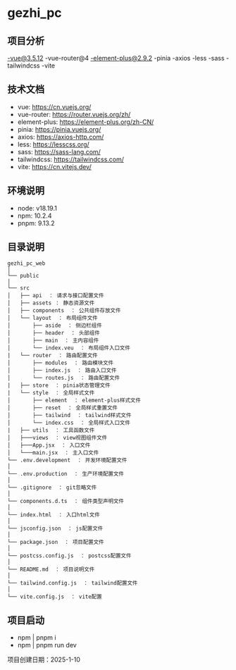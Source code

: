 # gezhi_pc

## 项目分析
-vue@3.5.12
-vue-router@4
-element-plus@2.9.2
-pinia
-axios
-less
-sass
-tailwindcss
-vite

## 技术文档
- vue: https://cn.vuejs.org/
- vue-router: https://router.vuejs.org/zh/
- element-plus: https://element-plus.org/zh-CN/
- pinia: https://pinia.vuejs.org/
- axios: https://axios-http.com/
- less: https://lesscss.org/
- sass: https://sass-lang.com/
- tailwindcss: https://tailwindcss.com/
- vite: https://cn.vitejs.dev/

## 环境说明
- node: v18.19.1
- npm: 10.2.4
- pnpm: 9.13.2

## 目录说明

```
gezhi_pc_web 
│
└── public 
│
└── src
│   ├── api  ： 请求与接口配置文件
│   ├── assets ： 静态资源文件
│   ├── components  ： 公共组件存放文件
│   └── layout  ： 布局组件文件
│       ├── aside  ： 侧边栏组件
│       ├── header  ： 头部组件
│       ├── main  ： 主内容组件
│       └── index.veu  ： 布局组件入口文件
|   └── router  ： 路由配置文件
│       ├── modules  ： 路由模块文件
│       ├── index.js  ： 路由入口文件
│       └── routes.js  ： 路由配置文件
|   ├── store  ： pinia状态管理文件
|   └── style  ： 全局样式文件
│       ├── element  ： element-plus样式文件
│       ├── reset  ： 全局样式重置文件
│       ├── tailwind  ： tailwind样式文件
│       └── index.css  ： 全局样式入口文件
|   ├── utils  ： 工具函数文件
│   ├───views  ： view视图组件文件
│   ├───App.jsx  ： 入口文件
│   └───main.jsx  ： 主入口文件
└── .env.development  ： 开发环境配置文件
│
└── .env.production  ： 生产环境配置文件
│
└── .gitignore  ： git忽略文件
│
└── components.d.ts  ： 组件类型声明文件
│
└── index.html  ： 入口html文件
│
└── jsconfig.json  ： js配置文件
│
└── package.json  ： 项目配置文件
│
└── postcss.config.js  ： postcss配置文件
│
└── README.md  ： 项目说明文件
│
└── tailwind.config.js  ： tailwind配置文件
│
└── vite.config.js  ： vite配置
```

## 项目启动
- npm | pnpm i
- npm | pnpm run dev


项目创建日期：2025-1-10
